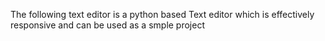 The following text editor is a python based Text editor which is effectively responsive and can be used as a smple project
